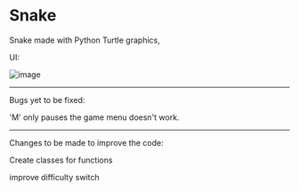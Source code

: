 # Snake

Snake made with Python Turtle graphics, 

UI:

![image](https://user-images.githubusercontent.com/72921816/118122763-f72cbe80-b3fb-11eb-83f5-f1a8bf9fad08.png)

---------------------------------------------------------------------------------------------------------------------------------------------------------------------------------
Bugs yet to be fixed:

'M' only pauses the game menu doesn't work.

---------------------------------------------------------------------------------------------------------------------------------------------------------------------------------
Changes to be made to improve the code:

Create classes for functions

improve difficulty switch



































